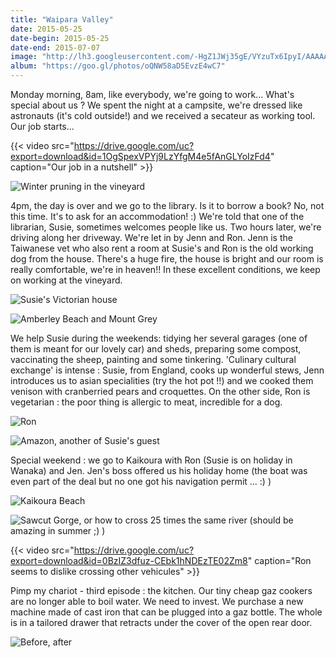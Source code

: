 ```yaml
---
title: "Waipara Valley"
date: 2015-05-25
date-begin: 2015-05-25
date-end: 2015-07-07
image: "http://lh3.googleusercontent.com/-HgZ1JWj35gE/VYzuTx6IpyI/AAAAAAAAFqs/IL4Bjsk76cw/s1280/upload_-1.jpg"
album: "https://goo.gl/photos/oQNW58aD5EvzE4wC7"
---
```


Monday morning, 8am, like everybody, we're going to work... What's special about us ? We spent the night at a campsite, we're dressed like astronauts (it's cold outside!) and we received a secateur as working tool. Our job starts...

{{< video src="https://drive.google.com/uc?export=download&id=1OgSpexVPYj9LzYfgM4e5fAnGLYoIzFd4" caption="Our job in a nutshell" >}}

![Winter pruning in the vineyard](http://lh3.googleusercontent.com/-0c_MLDtSqi4/VYzuZd_dcGI/AAAAAAAAFrM/T2Nwsekb3ik/s1280/upload_-1.jpg)

4pm, the day is over and we go to the library. Is it to borrow a book? No, not this time. It's to ask for an accommodation! :) We're told that one of the librarian, Susie, sometimes welcomes people like us. Two hours later, we're driving along her driveway. We're let in by Jenn and Ron. Jenn is the Taiwanese vet who also rent a room at Susie's and Ron is the old working dog from the house. There's a huge fire, the house is bright and our room is really comfortable, we're in heaven!! In these excellent conditions, we keep on working at the vineyard.

![Susie's Victorian house](http://lh3.googleusercontent.com/-mXRwpDYYcL8/VYzudtKtKHI/AAAAAAAAFrk/e_IUzGlxw80/s1280/upload_-1.jpg)


![Amberley Beach and Mount Grey](http://lh3.googleusercontent.com/-OoP45dT7DWI/VYzujtb0RWI/AAAAAAAAFsE/oSrsll4AVEE/s1280/upload_-1.jpg)


We help Susie during the weekends: tidying her several garages (one of them is meant for our lovely car) and sheds, preparing some compost, vaccinating the sheep, painting and some tinkering.  'Culinary cultural exchange' is intense : Susie, from England, cooks up wonderful stews, Jenn introduces us to asian specialities (try the hot pot !!) and we cooked them venison with cranberried pears and croquettes. On the other side, Ron is vegetarian : the poor thing is allergic to meat, incredible for a dog.

![Ron](http://lh3.googleusercontent.com/-0Qgc0NmTqV0/VYzus_59X7I/AAAAAAAAFs8/4jgOqnX6Y_A/s1280/upload_-1.jpg)

![Amazon, another of Susie's guest](http://lh3.googleusercontent.com/-DzcigE65uHU/VYzuo6MnQkI/AAAAAAAAFsk/aCEN5gLh0FY/s1280/upload_-1.jpg)

Special weekend : we go to Kaikoura with Ron (Susie is on holiday in Wanaka) and Jen. Jen's boss offered us his holiday home (the boat was even part of the deal but no one got his navigation permit ... :) )

![Kaikoura Beach](http://lh3.googleusercontent.com/-Fwm9UCtrYbY/VZ2wiOq9WLI/AAAAAAAAF5k/ssBNKXFCxdU/s1280/PhotoGrid_1436256539833.jpg)

![Sawcut Gorge, or how to cross 25 times the same river (should be amazing in summer ;) )](http://lh3.googleusercontent.com/-rhGKFKrhrag/VZ2wiPGqOhI/AAAAAAAAF5Y/wrA0y9rvHc8/s1280/PhotoGrid_1436256800063.jpg)

{{< video src="https://drive.google.com/uc?export=download&id=0BzIZ3dfuz-CEbk1hNDEzTE02Zm8" caption="Ron seems to dislike crossing other vehicules" >}}

Pimp my chariot - third episode : the kitchen. Our tiny cheap gaz cookers are no longer able to boil water. We need to invest. We purchase a new machine made of cast iron that can be plugged into a gaz bottle. The whole is in a tailored drawer that retracts under the cover of the open rear door.

![Before, after](http://lh3.googleusercontent.com/-4uiBBABowX4/VaCb_XhsVyI/AAAAAAAAF6s/eV6Xhajxt7c/s1280/PhotoGrid_1436569515374.jpg)
